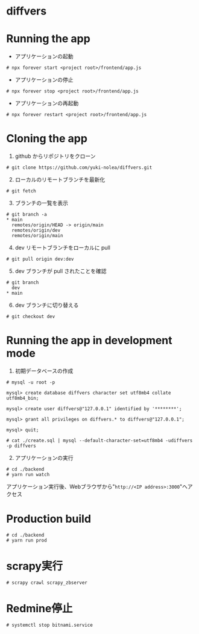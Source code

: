# diffvers

# Running the app
- アプリケーションの起動
```
# npx forever start <project root>/frontend/app.js
```

- アプリケーションの停止
```
# npx forever stop <project root>/frontend/app.js
```

- アプリケーションの再起動
```
# npx forever restart <project root>/frontend/app.js
```

# Cloning the app
1. github からリポジトリをクローン
```
# git clone https://github.com/yuki-nolea/diffvers.git
```

2. ローカルのリモートブランチを最新化
```
# git fetch
```

3. ブランチの一覧を表示
```
# git branch -a
* main
  remotes/origin/HEAD -> origin/main
  remotes/origin/dev
  remotes/origin/main
```

4. dev リモートブランチをローカルに pull
```
# git pull origin dev:dev
```

5. dev ブランチが pull されたことを確認
```
# git branch
  dev
* main
```

6. dev ブランチに切り替える
```
# git checkout dev
```


# Running the app in development mode
1. 初期データベースの作成
```
# mysql -u root -p

mysql> create database diffvers character set utf8mb4 collate utf8mb4_bin;

mysql> create user diffvers@"127.0.0.1" identified by '********';

mysql> grant all privileges on diffvers.* to diffvers@"127.0.0.1";

mysql> quit;

# cat ./create.sql | mysql --default-character-set=utf8mb4 -udiffvers -p diffvers
```

2. アプリケーションの実行
```
# cd ./backend
# yarn run watch
```
アプリケーション実行後、Webブラウザから"`http://<IP address>:3000`"へアクセス

# Production build

```
# cd ./backend
# yarn run prod
```

# scrapy実行

```
# scrapy crawl scrapy_zbserver
```

# Redmine停止

```
# systemctl stop bitnami.service
```
